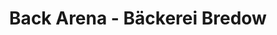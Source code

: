---
title: "Back Arena - Bäckerei Bredow"
url: /rinteln/back-arena-baeckerei-bredow/
shop: Bäckerei
---